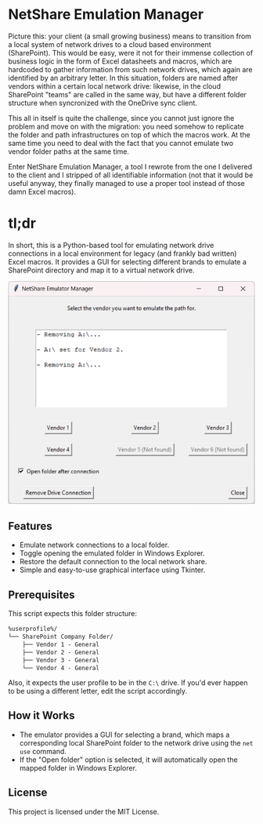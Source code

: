 # NetShare Emulation Manager

Picture this: your client (a small growing business) means to transition from a local system of network drives to a cloud based environment (SharePoint). This would be easy, were it not for their immense collection of business logic in the form of Excel datasheets and macros, which are hardcoded to gather information from such network drives, which again are identified by an arbitrary letter. In this situation, folders are named after vendors within a certain local network drive: likewise, in the cloud SharePoint "teams" are called in the same way, but have a different folder structure when syncronized with the OneDrive sync client.

This all in itself is quite the challenge, since you cannot just ignore the problem and move on with the migration: you need somehow to replicate the folder and path infrastructures on top of which the macros work. At the same time you need to deal with the fact that you cannot emulate two vendor folder paths at the same time.

Enter NetShare Emulation Manager, a tool I rewrote from the one I delivered to the client and I stripped of all identifiable information (not that it would be useful anyway, they finally managed to use a proper tool instead of those damn Excel macros).

# tl;dr

In short, this is a Python-based tool for emulating network drive connections in a local environment for legacy (and frankly bad written) Excel macros. It provides a GUI for selecting different brands to emulate a SharePoint directory and map it to a virtual network drive.

![Screenshot](github/netshare-emulator-manager_screenshot.png)

## Features

- Emulate network connections to a local folder.
- Toggle opening the emulated folder in Windows Explorer.
- Restore the default connection to the local network share.
- Simple and easy-to-use graphical interface using Tkinter.

## Prerequisites

This script expects this folder structure:
```
%userprofile%/
└── SharePoint Company Folder/
    ├── Vendor 1 - General
    ├── Vendor 2 - General
    ├── Vendor 3 - General
    └── Vendor 4 - General
```

Also, it expects the user profile to be in the `C:\` drive. If you'd ever happen to be using a different letter, edit the script accordingly.

## How it Works

- The emulator provides a GUI for selecting a brand, which maps a corresponding local SharePoint folder to the network drive using the `net use` command.
- If the "Open folder" option is selected, it will automatically open the mapped folder in Windows Explorer.

## License

This project is licensed under the MIT License.
